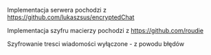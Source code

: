 Implementacja serwera pochodzi z https://github.com/lukaszsus/encryptedChat

Implementacja szyfru macierzy pochodzi z https://github.com/roudie

Szyfrowanie tresci wiadomości wyłączone - z powodu błędów
